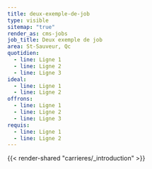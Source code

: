 ```yaml
---
title: deux-exemple-de-job
type: visible
sitemap: "true"
render_as: cms-jobs
job_title: Deux exemple de job
area: St-Sauveur, Qc
quotidien:
  - line: Ligne 1
  - line: Ligne 2
  - line: Ligne 3
ideal:
  - line: Ligne 1
  - line: Ligne 2
offrons:
  - line: Ligne 1
  - line: Ligne 2
  - line: Ligne 3
requis:
  - line: Ligne 1
  - line: Ligne 2
---
```


{{< render-shared "carrieres/_introduction" >}}